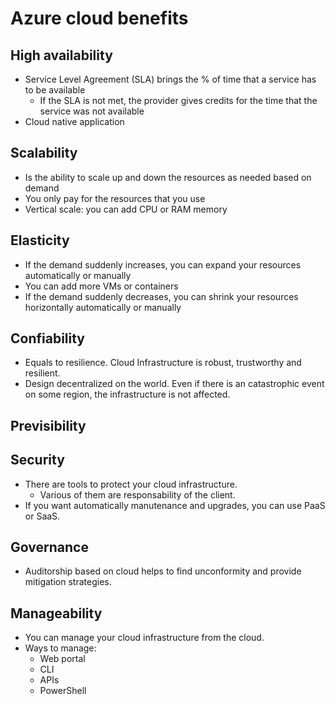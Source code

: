 # Azure cloud benefits

## High availability

- Service Level Agreement (SLA) brings the % of time that a service has to be available
  - If the SLA is not met, the provider gives credits for the time that the service was not available
- Cloud native application

## Scalability

- Is the ability to scale up and down the resources as needed based on demand
- You only pay for the resources that you use
- Vertical scale: you can add CPU or RAM memory

## Elasticity

- If the demand suddenly increases, you can expand your resources automatically or manually
- You can add more VMs or containers
- If the demand suddenly decreases, you can shrink your resources horizontally automatically or manually

## Confiability

- Equals to resilience. Cloud Infrastructure is robust, trustworthy and resilient.
- Design decentralized on the world. Even if there is an catastrophic event on some region, the infrastructure is not affected.

## Previsibility

## Security

- There are tools to protect your cloud infrastructure.
  - Various of them are responsability of the client.
- If you want automatically manutenance and upgrades, you can use PaaS or SaaS.

## Governance

- Auditorship based on cloud helps to find unconformity and provide mitigation strategies.

## Manageability

- You can manage your cloud infrastructure from the cloud.
- Ways to manage:
  - Web portal
  - CLI
  - APIs
  - PowerShell
